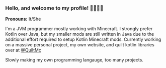 ### Hello, and welcome to my profile! 🏳️‍🌈🏳️‍⚧️

**Pronouns:** It/She

I'm a JVM programmer mostly working with Minecraft. I strongly prefer Kotlin over Java, but my smaller mods are still written in Java due to the additional effort required to setup Kotlin Minecraft mods. Currently working on a massive personal project, my own website, and quilt kotlin libraries over at [@QuiltMc](https://github.com/QuiltMC)

Slowly making my own programming langauge, too many projects.
